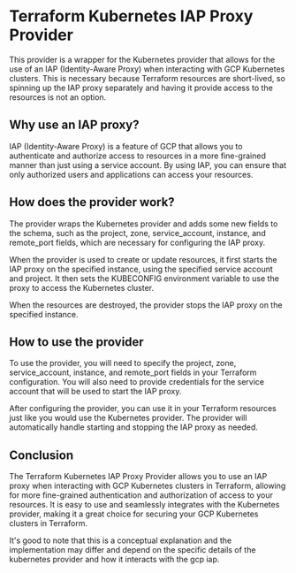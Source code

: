 # Terraform Kubernetes IAP Proxy Provider

This provider is a wrapper for the Kubernetes provider that allows for the use of an IAP (Identity-Aware Proxy) when interacting with GCP Kubernetes clusters. This is necessary because Terraform resources are short-lived, so spinning up the IAP proxy separately and having it provide access to the resources is not an option.

## Why use an IAP proxy?
IAP (Identity-Aware Proxy) is a feature of GCP that allows you to authenticate and authorize access to resources in a more fine-grained manner than just using a service account. By using IAP, you can ensure that only authorized users and applications can access your resources.

## How does the provider work?
The provider wraps the Kubernetes provider and adds some new fields to the schema, such as the project, zone, service_account, instance, and remote_port fields, which are necessary for configuring the IAP proxy.

When the provider is used to create or update resources, it first starts the IAP proxy on the specified instance, using the specified service account and project. It then sets the KUBECONFIG environment variable to use the proxy to access the Kubernetes cluster.

When the resources are destroyed, the provider stops the IAP proxy on the specified instance.

## How to use the provider
To use the provider, you will need to specify the project, zone, service_account, instance, and remote_port fields in your Terraform configuration. You will also need to provide credentials for the service account that will be used to start the IAP proxy.

After configuring the provider, you can use it in your Terraform resources just like you would use the Kubernetes provider. The provider will automatically handle starting and stopping the IAP proxy as needed.

## Conclusion
The Terraform Kubernetes IAP Proxy Provider allows you to use an IAP proxy when interacting with GCP Kubernetes clusters in Terraform, allowing for more fine-grained authentication and authorization of access to your resources. It is easy to use and seamlessly integrates with the Kubernetes provider, making it a great choice for securing your GCP Kubernetes clusters in Terraform.

It's good to note that this is a conceptual explanation and the implementation may differ and depend on the specific details of the kubernetes provider and how it interacts with the gcp iap.



